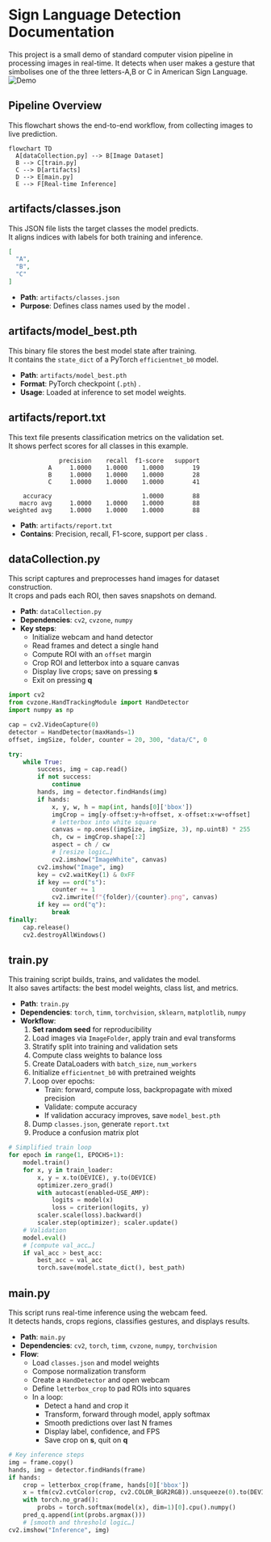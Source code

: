 # Sign Language Detection Documentation

This project is a small demo of standard computer vision pipeline in processing images in real-time. It detects when user makes a gesture that simbolises one of the three letters-A,B or C in American Sign Language.
![Demo](demo.gif)

## Pipeline Overview

This flowchart shows the end-to-end workflow, from collecting images to live prediction.

```mermaid
flowchart TD
  A[dataCollection.py] --> B[Image Dataset]
  B --> C[train.py]
  C --> D[artifacts]
  D --> E[main.py]
  E --> F[Real-time Inference]
```

## artifacts/classes.json

This JSON file lists the target classes the model predicts.  
It aligns indices with labels for both training and inference.

```json
[
  "A",
  "B",
  "C"
]
```
- **Path**: `artifacts/classes.json`  
- **Purpose**: Defines class names used by the model .

## artifacts/model_best.pth

This binary file stores the best model state after training.  
It contains the `state_dict` of a PyTorch `efficientnet_b0` model.

- **Path**: `artifacts/model_best.pth`  
- **Format**: PyTorch checkpoint (`.pth`) .  
- **Usage**: Loaded at inference to set model weights.

## artifacts/report.txt

This text file presents classification metrics on the validation set.  
It shows perfect scores for all classes in this example.

```
              precision    recall  f1-score   support
           A     1.0000    1.0000    1.0000        19
           B     1.0000    1.0000    1.0000        28
           C     1.0000    1.0000    1.0000        41

    accuracy                         1.0000        88
   macro avg     1.0000    1.0000    1.0000        88
weighted avg     1.0000    1.0000    1.0000        88
```
- **Path**: `artifacts/report.txt`  
- **Contains**: Precision, recall, F1-score, support per class .  

## dataCollection.py

This script captures and preprocesses hand images for dataset construction.  
It crops and pads each ROI, then saves snapshots on demand.

- **Path**: `dataCollection.py`  
- **Dependencies**: `cv2`, `cvzone`, `numpy`  
- **Key steps**:
  - Initialize webcam and hand detector  
  - Read frames and detect a single hand  
  - Compute ROI with an `offset` margin  
  - Crop ROI and letterbox into a square canvas  
  - Display live crops; save on pressing **s**  
  - Exit on pressing **q**

```python
import cv2
from cvzone.HandTrackingModule import HandDetector
import numpy as np

cap = cv2.VideoCapture(0)
detector = HandDetector(maxHands=1)
offset, imgSize, folder, counter = 20, 300, "data/C", 0

try:
    while True:
        success, img = cap.read()
        if not success:
            continue
        hands, img = detector.findHands(img)
        if hands:
            x, y, w, h = map(int, hands[0]['bbox'])
            imgCrop = img[y-offset:y+h+offset, x-offset:x+w+offset]
            # letterbox into white square
            canvas = np.ones((imgSize, imgSize, 3), np.uint8) * 255
            ch, cw = imgCrop.shape[:2]
            aspect = ch / cw
            # [resize logic…]
            cv2.imshow("ImageWhite", canvas)
        cv2.imshow("Image", img)
        key = cv2.waitKey(1) & 0xFF
        if key == ord("s"):
            counter += 1
            cv2.imwrite(f"{folder}/{counter}.png", canvas)
        if key == ord("q"):
            break
finally:
    cap.release()
    cv2.destroyAllWindows()
```


## train.py

This training script builds, trains, and validates the model.  
It also saves artifacts: the best model weights, class list, and metrics.

- **Path**: `train.py`  
- **Dependencies**: `torch`, `timm`, `torchvision`, `sklearn`, `matplotlib`, `numpy`  
- **Workflow**:
  1. **Set random seed** for reproducibility  
  2. Load images via `ImageFolder`, apply train and eval transforms  
  3. Stratify split into training and validation sets  
  4. Compute class weights to balance loss  
  5. Create DataLoaders with `batch_size`, `num_workers`  
  6. Initialize `efficientnet_b0` with pretrained weights  
  7. Loop over epochs:
     - Train: forward, compute loss, backpropagate with mixed precision  
     - Validate: compute accuracy  
     - If validation accuracy improves, save `model_best.pth`  
  8. Dump `classes.json`, generate `report.txt`  
  9. Produce a confusion matrix plot  

```python
# Simplified train loop
for epoch in range(1, EPOCHS+1):
    model.train()
    for x, y in train_loader:
        x, y = x.to(DEVICE), y.to(DEVICE)
        optimizer.zero_grad()
        with autocast(enabled=USE_AMP):
            logits = model(x)
            loss = criterion(logits, y)
        scaler.scale(loss).backward()
        scaler.step(optimizer); scaler.update()
    # Validation
    model.eval()
    # [compute val_acc…]
    if val_acc > best_acc:
        best_acc = val_acc
        torch.save(model.state_dict(), best_path)
```


## main.py

This script runs real-time inference using the webcam feed.  
It detects hands, crops regions, classifies gestures, and displays results.

- **Path**: `main.py`  
- **Dependencies**: `cv2`, `torch`, `timm`, `cvzone`, `numpy`, `torchvision`  
- **Flow**:
  - Load `classes.json` and model weights  
  - Compose normalization transform  
  - Create a `HandDetector` and open webcam  
  - Define `letterbox_crop` to pad ROIs into squares  
  - In a loop:
    - Detect a hand and crop it  
    - Transform, forward through model, apply softmax  
    - Smooth predictions over last N frames  
    - Display label, confidence, and FPS  
    - Save crop on **s**, quit on **q**

```python
# Key inference steps
img = frame.copy()
hands, img = detector.findHands(frame)
if hands:
    crop = letterbox_crop(frame, hands[0]['bbox'])
    x = tfm(cv2.cvtColor(crop, cv2.COLOR_BGR2RGB)).unsqueeze(0).to(DEVICE)
    with torch.no_grad():
        probs = torch.softmax(model(x), dim=1)[0].cpu().numpy()
    pred_q.append(int(probs.argmax()))
    # [smooth and threshold logic…]
cv2.imshow("Inference", img)
```
